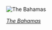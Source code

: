
![The Bahamas](https://www.gstatic.com/prettyearth/assets/full/1685.jpg)

*[The Bahamas](https://www.google.com/maps/@23.624945,-77.862596,12z/data=!3m1!1e3)*
